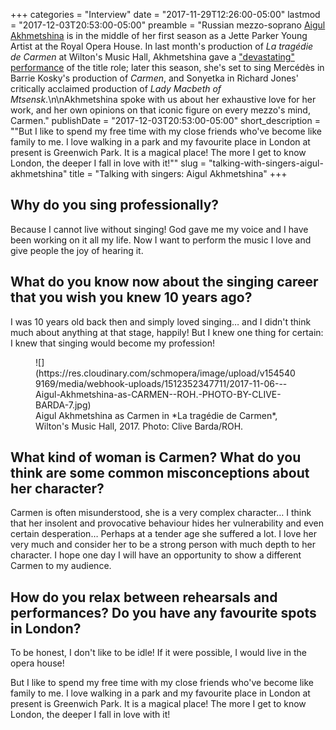+++
categories = "Interview"
date = "2017-11-29T12:26:00-05:00"
lastmod = "2017-12-03T20:53:00-05:00"
preamble = "Russian mezzo-soprano [Aigul Akhmetshina](/scene/people/aigul-akhmetshina/) is in the middle of her first season as a Jette Parker Young Artist at the Royal Opera House. In last month's production of *La tragédie de Carmen* at Wilton's Music Hall, Akhmetshina gave a [\"devastating\" performance](/akhmetshinas-devastating-carmen-at-wiltons-music-hall/) of the title role; later this season, she's set to sing Mercédès in Barrie Kosky's production of *Carmen*, and Sonyetka in Richard Jones' critically acclaimed production of *Lady Macbeth of Mtsensk*.\n\nAkhmetshina spoke with us about her exhaustive love for her work, and her own opinions on that iconic figure on every mezzo's mind, Carmen."
publishDate = "2017-12-03T20:53:00-05:00"
short_description = "\"But I like to spend my free time with my close friends who've become like family to me. I love walking in a park and my favourite place in London at present is Greenwich Park. It is a magical place! The more I get to know London, the deeper I fall in love with it!\""
slug = "talking-with-singers-aigul-akhmetshina"
title = "Talking with singers: Aigul Akhmetshina"
+++

## Why do you sing professionally?

Because I cannot live without singing! God gave me my voice and I have been working on it all my life. Now I want to perform the music I love and give people the joy of hearing it.

## What do you know now about the singing career that you wish you knew 10 years ago?

I was 10 years old back then and simply loved singing… and I didn't think much about anything at that stage, happily! But I knew one thing for certain: I knew that singing would become my profession!

<figure data-type="image">
![](https://res.cloudinary.com/schmopera/image/upload/v1545409169/media/webhook-uploads/1512352347711/2017-11-06---Aigul-Akhmetshina-as-CARMEN--ROH.-PHOTO-BY-CLIVE-BARDA-7.jpg)
<figcaption>Aigul Akhmetshina as Carmen in *La tragédie de Carmen*, Wilton's Music Hall, 2017. Photo: Clive Barda/ROH.</figcaption>
</figure>

## What kind of woman is Carmen? What do you think are some common misconceptions about her character?

Carmen is often misunderstood, she is a very complex character… I think that her insolent and provocative behaviour hides her vulnerability and even certain desperation… Perhaps at a tender age she suffered a lot. I love her very much and consider her to be a strong person with much depth to her character. I hope one day I will have an opportunity to show a different Carmen to my audience.

## How do you relax between rehearsals and performances? Do you have any favourite spots in London?

To be honest, I don't like to be idle! If it were possible, I would live in the opera house!

But I like to spend my free time with my close friends who've become like family to me. I love walking in a park and my favourite place in London at present is Greenwich Park. It is a magical place! The more I get to know London, the deeper I fall in love with it!
